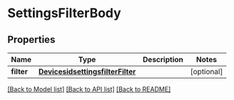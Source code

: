 # SettingsFilterBody

## Properties
Name | Type | Description | Notes
------------ | ------------- | ------------- | -------------
**filter** | [**DevicesidsettingsfilterFilter**](DevicesidsettingsfilterFilter.md) |  | [optional] 

[[Back to Model list]](../README.md#documentation-for-models) [[Back to API list]](../README.md#documentation-for-api-endpoints) [[Back to README]](../README.md)

